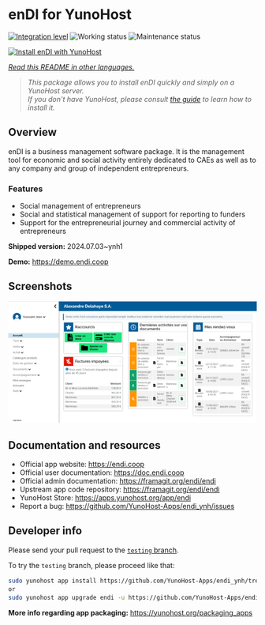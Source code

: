 <!--
N.B.: This README was automatically generated by <https://github.com/YunoHost/apps/tree/master/tools/readme_generator>
It shall NOT be edited by hand.
-->

# enDI for YunoHost

[![Integration level](https://dash.yunohost.org/integration/endi.svg)](https://ci-apps.yunohost.org/ci/apps/endi/) ![Working status](https://ci-apps.yunohost.org/ci/badges/endi.status.svg) ![Maintenance status](https://ci-apps.yunohost.org/ci/badges/endi.maintain.svg)

[![Install enDI with YunoHost](https://install-app.yunohost.org/install-with-yunohost.svg)](https://install-app.yunohost.org/?app=endi)

*[Read this README in other languages.](./ALL_README.md)*

> *This package allows you to install enDI quickly and simply on a YunoHost server.*  
> *If you don't have YunoHost, please consult [the guide](https://yunohost.org/install) to learn how to install it.*

## Overview

enDI is a business management software package. It is the management tool for economic and social activity entirely dedicated to CAEs as well as to any company and group of independent entrepreneurs.

### Features

- Social management of entrepreneurs
- Social and statistical management of support for reporting to funders
- Support for the entrepreneurial journey and commercial activity of entrepreneurs


**Shipped version:** 2024.07.03~ynh1

**Demo:** <https://demo.endi.coop>

## Screenshots

![Screenshot of enDI](./doc/screenshots/accueil.png)

## Documentation and resources

- Official app website: <https://endi.coop>
- Official user documentation: <https://doc.endi.coop>
- Official admin documentation: <https://framagit.org/endi/endi>
- Upstream app code repository: <https://framagit.org/endi/endi>
- YunoHost Store: <https://apps.yunohost.org/app/endi>
- Report a bug: <https://github.com/YunoHost-Apps/endi_ynh/issues>

## Developer info

Please send your pull request to the [`testing` branch](https://github.com/YunoHost-Apps/endi_ynh/tree/testing).

To try the `testing` branch, please proceed like that:

```bash
sudo yunohost app install https://github.com/YunoHost-Apps/endi_ynh/tree/testing --debug
or
sudo yunohost app upgrade endi -u https://github.com/YunoHost-Apps/endi_ynh/tree/testing --debug
```

**More info regarding app packaging:** <https://yunohost.org/packaging_apps>
